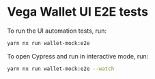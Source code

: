 # Vega Wallet UI E2E tests

To run the UI automation tests, run:

```bash
yarn nx run wallet-mock:e2e
```

To open Cypress and run in interactive mode, run:

```bash
yarn nx run wallet-mock:e2e --watch
```

